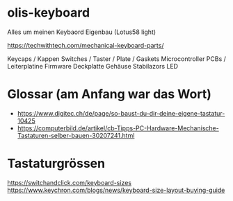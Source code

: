# olis-keyboard
Alles um meinen Keybaord Eigenbau (Lotus58 light)

https://techwithtech.com/mechanical-keyboard-parts/

Keycaps / Kappen
Switches / Taster
/ Plate
/ Gaskets
Microcontroller
PCBs / Leiterplatine
Firmware
Deckplatte
Gehäuse
Stabilazors
LED


# Glossar (am Anfang war das Wort)
- https://www.digitec.ch/de/page/so-baust-du-dir-deine-eigene-tastatur-10425
- https://computerbild.de/artikel/cb-Tipps-PC-Hardware-Mechanische-Tastaturen-selber-bauen-30207241.html

# Tastaturgrössen
https://switchandclick.com/keyboard-sizes
https://www.keychron.com/blogs/news/keyboard-size-layout-buying-guide
